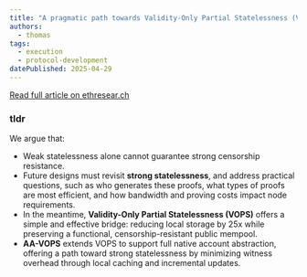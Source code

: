 ```yaml
---
title: "A pragmatic path towards Validity-Only Partial Statelessness (VOPS)"
authors:
  - thomas
tags:
  - execution
  - protocol-development
datePublished: 2025-04-29
---
```


[Read full article on ethresear.ch](https://ethresear.ch/t/a-pragmatic-path-towards-validity-only-partial-statelessness-vops/22236)

### tldr
We argue that:
* Weak statelessness alone cannot guarantee strong censorship resistance.
* Future designs must revisit **strong statelessness**, and address practical questions, such as who generates these proofs, what types of proofs are most efficient, and how bandwidth and proving costs impact node requirements.
* In the meantime, **Validity-Only Partial Statelessness (VOPS)** offers a simple and effective bridge: reducing local storage by 25x while preserving a functional, censorship-resistant public mempool.
* **AA-VOPS** extends VOPS to support full native account abstraction, offering a path toward strong statelessness by minimizing witness overhead through local caching and incremental updates.
